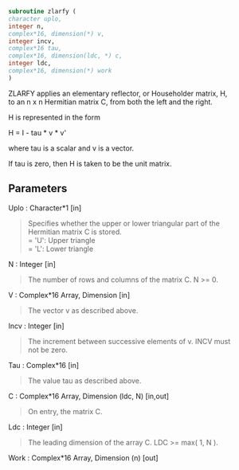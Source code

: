 ```fortran  
subroutine zlarfy (  
character uplo,  
integer n,  
complex*16, dimension(*) v,  
integer incv,  
complex*16 tau,  
complex*16, dimension(ldc, *) c,  
integer ldc,  
complex*16, dimension(*) work  
)  
```  
  
ZLARFY applies an elementary reflector, or Householder matrix, H,  
to an n x n Hermitian matrix C, from both the left and the right.  
  
H is represented in the form  
  
H = I - tau * v * v'  
  
where  tau  is a scalar and  v  is a vector.  
  
If  tau  is  zero, then  H  is taken to be the unit matrix.  
  
## Parameters  
Uplo : Character*1 [in]  
> Specifies whether the upper or lower triangular part of the  
> Hermitian matrix C is stored.  
> = 'U':  Upper triangle  
> = 'L':  Lower triangle  
  
N : Integer [in]  
> The number of rows and columns of the matrix C.  N >= 0.  
  
V : Complex*16 Array, Dimension [in]  
> The vector v as described above.  
  
Incv : Integer [in]  
> The increment between successive elements of v.  INCV must  
> not be zero.  
  
Tau : Complex*16 [in]  
> The value tau as described above.  
  
C : Complex*16 Array, Dimension (ldc, N) [in,out]  
> On entry, the matrix C.  
  
Ldc : Integer [in]  
> The leading dimension of the array C.  LDC >= max( 1, N ).  
  
Work : Complex*16 Array, Dimension (n) [out]  
  
